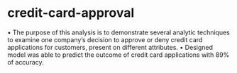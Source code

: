 # credit-card-approval

•	The purpose of this analysis is to demonstrate several analytic techniques to examine one company’s decision to approve or deny credit card applications for customers, present on different attributes. 
•	Designed model was able to predict the outcome of credit card applications with 89% of accuracy.
